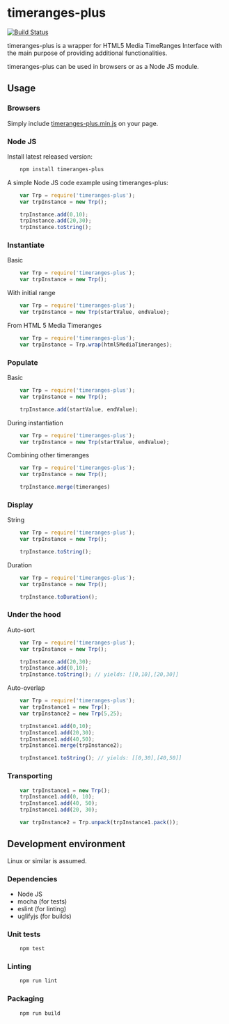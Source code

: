 # timeranges-plus
[![Build Status](https://travis-ci.org/nakautot/timeranges-plus.svg?branch=master)](https://travis-ci.org/nakautot/timeranges-plus)

timeranges-plus is a wrapper for HTML5 Media TimeRanges Interface with the main purpose of providing additional functionalities.

timeranges-plus can be used in browsers or as a Node JS module.

## Usage

### Browsers

Simply include [timeranges-plus.min.js](https://github.com/nakautot/timeranges-plus/releases/download/1.3.0/timeranges-plus.min.js) on your page.

### Node JS

Install latest released version:

```bash
    npm install timeranges-plus
```

A simple Node JS code example using timeranges-plus:

```javascript
    var Trp = require('timeranges-plus');
    var trpInstance = new Trp();

    trpInstance.add(0,10);
    trpInstance.add(20,30);
    trpInstance.toString();
```

### Instantiate

Basic
```javascript
    var Trp = require('timeranges-plus');
    var trpInstance = new Trp();
```
With initial range
```javascript
    var Trp = require('timeranges-plus');
    var trpInstance = new Trp(startValue, endValue);
```
From HTML 5 Media Timeranges
```javascript
    var Trp = require('timeranges-plus');
    var trpInstance = Trp.wrap(html5MediaTimeranges);
```

### Populate

Basic
```javascript
    var Trp = require('timeranges-plus');
    var trpInstance = new Trp();

    trpInstance.add(startValue, endValue);
```
During instantiation
```javascript
    var Trp = require('timeranges-plus');
    var trpInstance = new Trp(startValue, endValue);
```
Combining other timeranges
```javascript
    var Trp = require('timeranges-plus');
    var trpInstance = new Trp();

    trpInstance.merge(timeranges)
```

### Display
String
```javascript
    var Trp = require('timeranges-plus');
    var trpInstance = new Trp();

    trpInstance.toString();
```
Duration
```javascript
    var Trp = require('timeranges-plus');
    var trpInstance = new Trp();

    trpInstance.toDuration();
```

### Under the hood

Auto-sort
```javascript
    var Trp = require('timeranges-plus');
    var trpInstance = new Trp();

    trpInstance.add(20,30);
    trpInstance.add(0,10);
    trpInstance.toString(); // yields: [[0,10],[20,30]]
```
Auto-overlap
```javascript
    var Trp = require('timeranges-plus');
    var trpInstance1 = new Trp();
    var trpInstance2 = new Trp(5,25);

    trpInstance1.add(0,10);
    trpInstance1.add(20,30);
    trpInstance1.add(40,50);
    trpInstance1.merge(trpInstance2);

    trpInstance1.toString(); // yields: [[0,30],[40,50]]
```

### Transporting
```javascript
    var trpInstance1 = new Trp();
    trpInstance1.add(0, 10);
    trpInstance1.add(40, 50);
    trpInstance1.add(20, 30);

    var trpInstance2 = Trp.unpack(trpInstance1.pack());
```

## Development environment

Linux or similar is assumed.

### Dependencies

* Node JS
* mocha (for tests)
* eslint (for linting)
* uglifyjs (for builds)

### Unit tests

```bash
    npm test
```

### Linting

```bash
    npm run lint
```

### Packaging

```bash
    npm run build
```